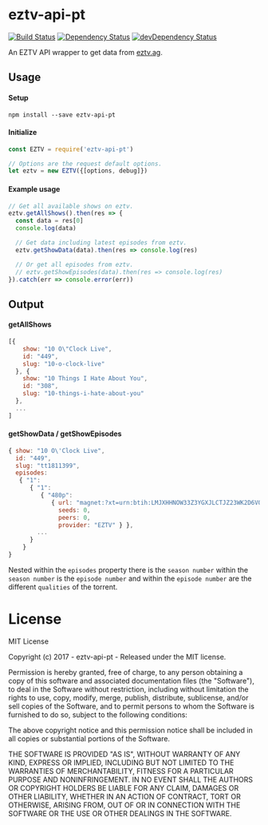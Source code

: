 # eztv-api-pt

[![Build Status](https://travis-ci.org/ChrisAlderson/eztv-api-pt.svg?branch=master)]()
[![Dependency Status](https://david-dm.org/ChrisAlderson/eztv-api-pt.svg)](https://david-dm.org/ChrisAlderson/eztv-api-pt)
[![devDependency Status](https://david-dm.org/ChrisAlderson/eztv-api-pt/dev-status.svg)](https://david-dm.org/ChrisAlderson/eztv-api-pt#info=devDependencies)

An EZTV API wrapper to get data from [eztv.ag](https://eztv.ag/).

## Usage

#### Setup
```
npm install --save eztv-api-pt
```

#### Initialize
```js
const EZTV = require('eztv-api-pt')

// Options are the request default options.
let eztv = new EZTV({[options, debug]})
```

#### Example usage
```js
// Get all available shows on eztv.
eztv.getAllShows().then(res => {
  const data = res[0]
  console.log(data)

  // Get data including latest episodes from eztv.
  eztv.getShowData(data).then(res => console.log(res)

  // Or get all episodes from eztv.
  // eztv.getShowEpisodes(data).then(res => console.log(res)
}).catch(err => console.error(err))
```

## Output

#### getAllShows
```js
[{
    show: "10 O\"Clock Live",
    id: "449",
    slug: "10-o-clock-live"
  }, {
    show: "10 Things I Hate About You",
    id: "308",
    slug: "10-things-i-hate-about-you"
  },
  ...
]
```

#### getShowData / getShowEpisodes
```js
{ show: "10 O\'Clock Live",
  id: "449",
  slug: "tt1811399",
  episodes:
   { "1":
      { "1":
         { "480p":
            { url: "magnet:?xt=urn:btih:LMJXHHNOW33Z3YGXJLCTJZ23WK2D6VO4&dn=10.OClock.Live.S01E01.WS.PDTV.XviD-PVR&tr=udp://tracker.openbittorrent.com:80&tr=udp://open.demonii.com:80&tr=udp://tracker.coppersurfer.tk:80&tr=udp://tracker.leechers-paradise.org:6969&tr=udp://exodus.desync.com:6969",
              seeds: 0,
              peers: 0,
              provider: "EZTV" } },
        ...
      }
    }
}
```

Nested within the `episodes` property there is the `season number`
within the `season number` is the `episode number` and within the
`episode number` are the different `qualities` of the torrent.

# License

MIT License

Copyright (c) 2017 - eztv-api-pt - Released under the MIT license.

Permission is hereby granted, free of charge, to any person obtaining a copy
of this software and associated documentation files (the "Software"), to deal
in the Software without restriction, including without limitation the rights
to use, copy, modify, merge, publish, distribute, sublicense, and/or sell
copies of the Software, and to permit persons to whom the Software is
furnished to do so, subject to the following conditions:

The above copyright notice and this permission notice shall be included in all
copies or substantial portions of the Software.

THE SOFTWARE IS PROVIDED "AS IS", WITHOUT WARRANTY OF ANY KIND, EXPRESS OR
IMPLIED, INCLUDING BUT NOT LIMITED TO THE WARRANTIES OF MERCHANTABILITY,
FITNESS FOR A PARTICULAR PURPOSE AND NONINFRINGEMENT. IN NO EVENT SHALL THE
AUTHORS OR COPYRIGHT HOLDERS BE LIABLE FOR ANY CLAIM, DAMAGES OR OTHER
LIABILITY, WHETHER IN AN ACTION OF CONTRACT, TORT OR OTHERWISE, ARISING FROM,
OUT OF OR IN CONNECTION WITH THE SOFTWARE OR THE USE OR OTHER DEALINGS IN THE
SOFTWARE.
